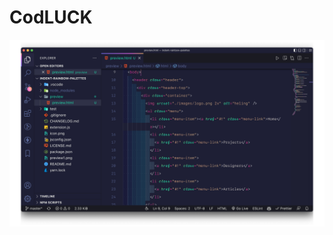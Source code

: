 # CodLUCK
![Preview](https://raw.githubusercontent.com/evondev/indent-rainbow-palettes/master/preview/palettes1.png)
